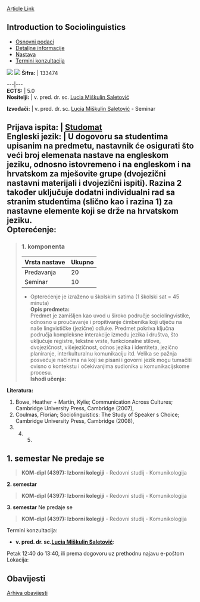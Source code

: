 [Article Link](https://www.fhs.hr/predmet/its_a)

## Introduction to Sociolinguistics
  * [Osnovni podaci](https://www.fhs.hr/predmet/its_a#v1id-904825_349832_1_0 "Osnovni podaci")
  * [Detaljne informacije](https://www.fhs.hr/predmet/its_a#v1id-904825_349832_1_1 "Detaljne informacije")
  * [Nastava](https://www.fhs.hr/predmet/its_a#v1id-904825_349832_1_2 "Nastava")
  * [Termini konzultacija](https://www.fhs.hr/predmet/its_a#v1id-904825_349832_1_3 "Termini konzultacija")


[![](https://www.fhs.hr/img/flags/gif/hr.gif)](https://www.fhs.hr/predmet/its_a) [![](https://www.fhs.hr/img/flags/gif/gb.gif)](https://www.fhs.hr/en/course/its_b)
**Šifra:** |  133474  
  
---|---  
**ECTS:** |  5.0   
**Nositelji:** |  v. pred. dr. sc. [Lucia Miškulin Saletović](https://www.fhs.hr/djelatnik/lucia.miskulin_saletovic)   
  
**Izvođači:** |  v. pred. dr. sc. [Lucia Miškulin Saletović](https://www.fhs.hr/djelatnik/lucia.miskulin_saletovic) - Seminar  
  
**Prijava ispita:** |  [Studomat](http://www.isvu.hr/studomat)  
**Engleski jezik:** |  U dogovoru sa studentima upisanim na predmetu, nastavnik će osigurati što veći broj elemenata nastave na engleskom jeziku, odnosno istovremeno i na engleskom i na hrvatskom za mješovite grupe (dvojezični nastavni materijali i dvojezični ispiti). Razina 2 također uključuje dodatni individualni rad sa stranim studentima (slično kao i razina 1) za nastavne elemente koji se drže na hrvatskom jeziku.   
**Opterećenje:**  
---  
> ### 1. komponenta
> | Vrsta nastave | Ukupno  
> ---|---  
> Predavanja | 20  
> Seminar | 10  
> * Opterećenje je izraženo u školskim satima (1 školski sat = 45 minuta)   
**Opis predmeta:**  
> Predmet je zamišljen kao uvod u široko područje sociolingvistike, odnosno u proučavanje i propitivanje čimbenika koji utječu na naše lingvističke (jezične) odluke. Predmet pokriva ključna područja kompleksne interakcije između jezika i društva, što uključuje registre, tekstne vrste, funkcionalne stilove, dvojezičnost, višejezičnost, odnos jezika i identiteta, jezično planiranje, interkulturalnu komunikaciju itd. Velika se pažnja posvećuje načinima na koji se pisani i govorni jezik mogu tumačiti ovisno o kontekstu i očekivanjima sudionika u komunikacijskome procesu.  
**Ishodi učenja:**  

  
**Literatura:**  
  1. Bowe, Heather + Martin, Kylie; Communication Across Cultures; Cambridge University Press, Cambridge (2007), 
  2. Coulmas, Florian; Sociolinguistics: The Study of Speaker s Choice; Cambridge University Press, Cambridge (2008), 
  3.   4.   5. 
  
**1. semestar** Ne predaje se  
---  
> **KOM-dipl (4397): Izborni kolegiji** - Redovni studij - Komunikologija  
>   
  
**2. semestar**  
> **KOM-dipl (4397): Izborni kolegiji** - Redovni studij - Komunikologija  
>   
  
**3. semestar** Ne predaje se  
> **KOM-dipl (4397): Izborni kolegiji** - Redovni studij - Komunikologija  
>   
Termini konzultacija: 
  * **v. pred. dr. sc.[Lucia Miškulin Saletović](https://www.fhs.hr/djelatnik/lucia.miskulin_saletovic)**: 
  
Petak 12:40 do 13:40, ili prema dogovoru uz prethodnu najavu e-poštom 
Lokacija: 


## Obavijesti
[Arhiva obavijesti](https://www.fhs.hr/predmet/its_a?@=20qvc#news_87877 "Arhiva obavijesti")

